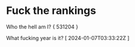 # Fuck the rankings

Who the hell am I?
{ 531204 }

What fucking year is it?
[ 2024-01-07T03:33:22Z ]
